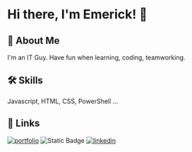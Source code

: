 # Hi there, I'm Emerick! 👋


## 🚀 About Me
I'm an IT Guy.
Have fun when learning, coding, teamworking.


## 🛠 Skills
Javascript, HTML, CSS, PowerShell ...


## 🔗 Links
[![portfolio](https://img.shields.io/badge/my_portfolio-000?style=for-the-badge&logo=ko-fi&logoColor=white)](https://katherineoelsner.com/)
![Static Badge](https://img.shields.io/badge/Microsoft-Learn?style=for-the-badge&logo=Microsoft&color=00A4EF&link=https%3A%2F%2Flearn.microsoft.com%2F)
[![linkedin](https://img.shields.io/badge/linkedin-0A66C2?style=for-the-badge&logo=linkedin&logoColor=white)](https://www.linkedin.com/)





<!--
**egiberne/egiberne** is a ✨ _special_ ✨ repository because its `README.md` (this file) appears on your GitHub profile.

Here are some ideas to get you started:

- 🔭 I’m currently working on ...
- 🌱 I’m currently learning ...
- 👯 I’m looking to collaborate on ...
- 🤔 I’m looking for help with ...
- 💬 Ask me about ...
- 📫 How to reach me: ...
- 😄 Pronouns: ...
- ⚡ Fun fact: ...
-->
